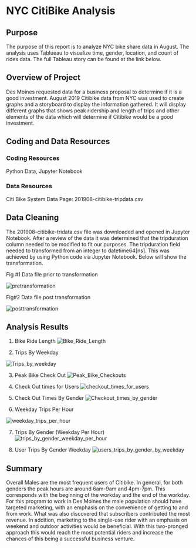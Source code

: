 # NYC CitiBike Analysis
## Purpose
The purpose of this report is to analyze NYC bike share data in August. The analysis uses Tablueau to visualize time, gender, location, and count of rides data. The full Tableau story can be found at the link below.

## Overview of Project
Des Moines requested data for a business proposal to determine if it is a good investment. August 2019 Citibike data from NYC was used to create graphs and a storyboard to display the information gathered. It will display different graphs that shows peak ridership and length of trips and other elements of the data which will determine if Citibike would be a good investment.

## Coding and Data Resources
### Coding Resources
Python Data, Jupyter Notebook
### Data Resources
Citi Bike System Data Page: 201908-citibike-tripdata.csv

## Data Cleaning
The 201908-citibike-tridata.csv file was downloaded and opened in Jupyter Notebook. After a review of the data it was determined that the tripduration column needed to be modified to fit our purposes. The tripduration field needed to transformed from an integer to datetime64[ns]. This was achieved by using Python code via Jupyter Notebook. Below will show the transformation.

Fig #1
Data file prior to transformation

![pretransformation](https://user-images.githubusercontent.com/113568268/220214997-bfabde85-0d98-4516-bd16-d90d15da3906.png)


Fig#2
Data file post transformation

![posttransformation](https://user-images.githubusercontent.com/113568268/220215035-1093f82c-de0b-4fdd-878c-515c78e943bd.png)


## Analysis Results
1.	Bike Ride Length
![Bike_Ride_Length](https://user-images.githubusercontent.com/113568268/220212039-287f1d43-45f6-44d8-afe9-dea53062b4ad.png)


2.	Trips By Weekday

![Trips_by_weekday](https://user-images.githubusercontent.com/113568268/220212287-e8379d36-6f9a-459c-8a88-028abf16d98a.png)

3.	Peak Bike Check Out
![Peak_Bike_Checkouts](https://user-images.githubusercontent.com/113568268/220212337-80e798ff-cbd1-45f0-89c1-1cdc56790535.png)


4.	Check Out times for Users
![checkout_times_for_users](https://user-images.githubusercontent.com/113568268/220212360-9cda5d74-6d58-48de-8e7e-55ae7517bf42.png)


5.	Check Out Times By Gender
![Checkout_times_by_gender](https://user-images.githubusercontent.com/113568268/220212385-d76c5fbc-c28f-4fb3-a2b2-38bd0a18c666.png)


6.	Weekday Trips Per Hour

![weekday_trips_per_hour](https://user-images.githubusercontent.com/113568268/220212404-88e0f7d9-757a-47c1-b650-2d47e39ed497.png)

7.	Trips By Gender (Weekday Per Hour)
![trips_by_gender_weekday_per_hour](https://user-images.githubusercontent.com/113568268/220212456-d8139a0f-797c-4eae-9ff2-becfb5a87c67.png)


8.	User Trips By Gender Weekday
![users_trips_by_gender_by_weekday](https://user-images.githubusercontent.com/113568268/220212496-7f35b63f-dfaa-41e1-921d-e303bcc5337c.png)


## Summary
Overall Males are the most frequent users of Citibike. In general, for both genders the peak hours are around 6am-9am and 4pm-7pm. This corresponds with the beginning of the workday and the end of the workday. For this program to work in Des Moines the male population should have targeted marketing, with an emphasis on the convenience of getting to and from work. What was also discovered that subscribers contributed the most revenue. In addition, marketing to the single-use rider with an emphasis on weekend and outdoor activities would be beneficial. With this two-pronged approach this would reach the most potential riders and increase the chances of this being a successful business venture.

